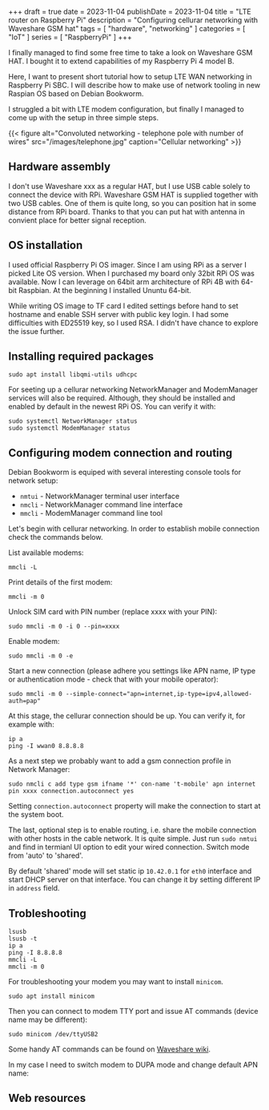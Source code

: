 +++ 
draft = true
date = 2023-11-04
publishDate = 2023-11-04
title = "LTE router on Raspberry Pi"
description = "Configuring cellurar networking with Waveshare GSM hat"
tags = [
  "hardware",
  "networking"
]
categories = [
  "IoT"
]
series = [
  "RaspberryPi"
]
+++

I finally managed to find some free time to take a look on Waveshare GSM HAT.
I bought it to extend capabilities of my Raspberry Pi 4 model B.

Here, I want to present short tutorial how to setup LTE WAN networking in Raspberry Pi SBC.
I will describe how to make use of network tooling in new Raspian OS based on Debian Bookworm.

I struggled a bit with LTE modem configuration, but finally I managed to come up with the setup in three simple steps.

{{< figure alt="Convoluted networking - telephone pole with number of wires" src="/images/telephone.jpg" caption="Cellular networking" >}}

## Hardware assembly

I don't use Waveshare xxx as a regular HAT, but I use USB cable solely to connect the device with RPi.
Waveshare GSM HAT is supplied together with two USB cables. One of them is quite long, so you can position hat in some distance from RPi board.
Thanks to that you can put hat with antenna in convient place for better signal reception.


## OS installation

I used official Raspberry Pi OS imager. Since I am using RPi as a server I picked Lite OS version.
When I purchased my board only 32bit RPi OS was available. Now I can leverage on 64bit arm architecture of RPi 4B with 64-bit Raspbian.
At the beginning I installed Ununtu 64-bit.

While writing OS image to TF card I edited settings before hand to set hostname and enable SSH server with public key login.
I had some difficulties with ED25519 key, so I used RSA. I didn't have chance to explore the issue further.

## Installing required packages

```
sudo apt install libqmi-utils udhcpc
```

For seeting up a cellurar networking NetworkManager and ModemManager services will also be required.
Although, they should be installed and enabled by default in the newest RPi OS. You can verify it with:

```
sudo systemctl NetworkManager status
sudo systemctl ModemManager status
```

## Configuring modem connection and routing

Debian Bookworm is equiped with several interesting console tools for network setup:

* `nmtui` - NetworkManager terminal user interface
* `nmcli` - NetworkManager command line interface
* `mmcli` - ModemManager command line tool

Let's begin with cellurar networking. In order to establish mobile connection check the commands below.

List available modems:
```
mmcli -L
```

Print details of the first modem:
```
mmcli -m 0
```

Unlock SIM card with PIN number (replace xxxx with your PIN): 
```
sudo mmcli -m 0 -i 0 --pin=xxxx
```

Enable modem:
```
sudo mmcli -m 0 -e
```

Start a new connection (please adhere you settings like APN name, IP type or authentication mode - check that with your mobile operator):
```
sudo mmcli -m 0 --simple-connect="apn=internet,ip-type=ipv4,allowed-auth=pap"
```

At this stage, the cellurar connection should be up. You can verify it, for example with:
```
ip a
ping -I wwan0 8.8.8.8
```

As a next step we probably want to add a gsm connection profile in Network Manager:
```
sudo nmcli c add type gsm ifname '*' con-name 't-mobile' apn internet pin xxxx connection.autoconnect yes
```

Setting `connection.autoconnect` property will make the connection to start at the system boot.

The last, optional step is to enable routing, i.e. share the mobile connection with other hosts in the cable network.
It is quite simple. Just run `sudo nmtui` and find in termianl UI option to edit your wired connection. Switch mode from 'auto' to 'shared'.

By default 'shared' mode will set static ip `10.42.0.1` for `eth0` interface and start DHCP server on that interface.
You can change it by setting different IP in `address` field.

## Trobleshooting

```
lsusb
lsusb -t
ip a
ping -I 8.8.8.8
mmcli -L
mmcli -m 0
```

For troubleshooting your modem you may want to install `minicom`.
```
sudo apt install minicom
```

Then you can connect to modem TTY port and issue AT commands (device name may be different):
```
sudo minicom /dev/ttyUSB2
```

Some handy AT commands can be found on [Waveshare wiki]().

In my case I need to switch modem to DUPA mode and change default APN name:

## Web resources


